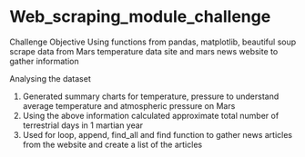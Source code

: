 # Web_scraping_module_challenge

Challenge Objective
Using functions from pandas, matplotlib, beautiful soup scrape data from Mars temperature data site and mars news website to gather information

Analysing the dataset
1. Generated summary charts for temperature, pressure to understand average temperature and atmospheric pressure on Mars
2. Using the above information calculated approximate total number of terrestrial days in 1 martian year
3. Used for loop, append, find_all and find function to gather news articles from the website and create a list of the articles
